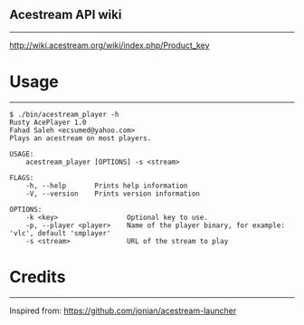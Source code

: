 ## Acestream API wiki
---
http://wiki.acestream.org/wiki/index.php/Product_key

# Usage
---
    $ ./bin/acestream_player -h
    Rusty AcePlayer 1.0
    Fahad Saleh <ecsumed@yahoo.com>
    Plays an acestream on most players.
    
    USAGE:
        acestream_player [OPTIONS] -s <stream>
    
    FLAGS:
        -h, --help       Prints help information
        -V, --version    Prints version information
    
    OPTIONS:
        -k <key>                 Optional key to use.
        -p, --player <player>    Name of the player binary, for example: 'vlc', default 'smplayer'
        -s <stream>              URL of the stream to play


# Credits
---
Inspired from: https://github.com/jonian/acestream-launcher


